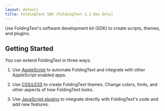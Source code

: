 ```yaml
---
layout: default
title: FoldingText SDK (FoldingText 1.3 Dev Only)
---
```


Use FoldingText's software development kit (SDK) to create scripts, themes, and plugins.

## Getting Started

You can extend FoldingText in three ways:

1. Use [AppleScript](scripts) to automate FoldingText and integrate with other AppleScript enabled apps.

2. Use [CSS/LESS](themes) to create FoldingText themes. Change colors, fonts, and other aspects of how FoldingText looks.

3. Use [JavaScript plugins](plugins) to integrate directly with FoldingText's code and add new features.